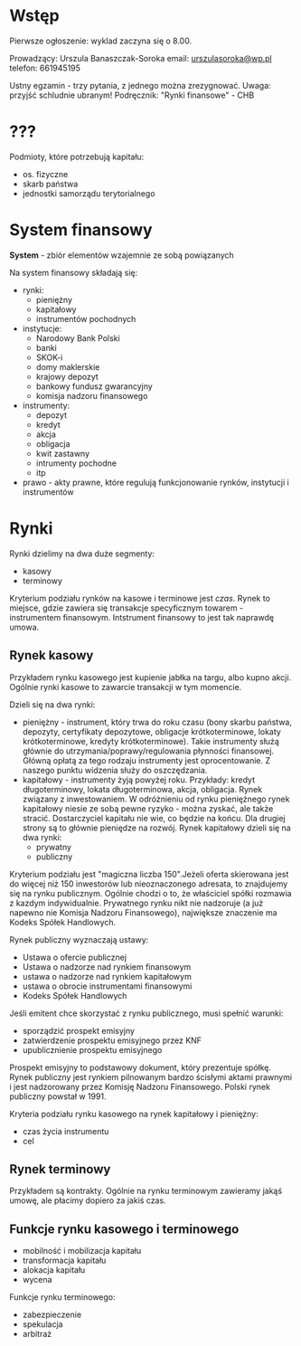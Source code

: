 Wstęp
=====
Pierwsze ogłoszenie: wyklad zaczyna się o 8.00.

Prowadzący: Urszula Banaszczak-Soroka
email: urszulasoroka@wp.pl
telefon: 661945195

Ustny egzamin - trzy pytania, z jednego można zrezygnować. Uwaga: przyjść schludnie ubranym!
Podręcznik: "Rynki finansowe" - CHB

???
========

<!-- Podmioty z nadwyżką kapitału: -->

Podmioty, które potrzebują kapitału:

- os. fizyczne
- skarb państwa
- jednostki samorządu terytorialnego


System finansowy
================

**System** - zbiór elementów wzajemnie ze sobą powiązanych

Na system finansowy składają się:

- rynki:
    - pieniężny
    - kapitałowy
    - instrumentów pochodnych
- instytucje:
    - Narodowy Bank Polski
    - banki
    - SKOK-i
    - domy maklerskie
    - krajowy depozyt
    - bankowy fundusz gwarancyjny
    - komisja nadzoru finansowego
- instrumenty:
    - depozyt
    - kredyt
    - akcja
    - obligacja
    - kwit zastawny
    - intrumenty pochodne
    - itp
- prawo - akty prawne, które regulują funkcjonowanie rynków, instytucji i instrumentów

Rynki
=====

Rynki dzielimy na dwa duże segmenty:

- kasowy
- terminowy

Kryterium podziału rynków na kasowe i terminowe jest *czas*. Rynek to miejsce, gdzie zawiera się transakcje specyficznym towarem - instrumentem finansowym. Intstrument finansowy to jest tak naprawdę umowa.

Rynek kasowy
------------

Przykładem rynku kasowego jest kupienie jabłka na targu, albo kupno akcji. Ogólnie rynki kasowe to zawarcie transakcji w tym momencie.

Dzieli się na dwa rynki:

- pieniężny - instrument, który trwa do roku czasu (bony skarbu państwa, depozyty, certyfikaty depozytowe, obligacje krótkoterminowe, lokaty krótkoterminowe, kredyty krótkoterminowe). Takie instrumenty służą głównie do utrzymania/poprawy/regulowania płynności finansowej. Główną opłatą za tego rodzaju instrumenty jest oprocentowanie. Z naszego punktu widzenia służy do oszczędzania.
- kapitałowy - instrumenty żyją powyżej roku. Przykłady: kredyt długoterminowy, lokata długoterminowa, akcja, obligacja. Rynek związany z inwestowaniem. W odróżnieniu od rynku pieniężnego rynek kapitałowy niesie ze sobą pewne ryzyko - można zyskać, ale także stracić. Dostarczyciel kapitału nie wie, co będzie na końcu. Dla drugiej strony są to głównie pieniędze na rozwój. Rynek kapitałowy dzieli się na dwa rynki:
    - prywatny
    - publiczny

Kryterium podziału jest "magiczna liczba 150".Jeżeli oferta skierowana jest do więcej niż 150 inwestorów lub nieoznaczonego adresata, to znajdujemy się na rynku publicznym. Ogólnie chodzi o to, że właściciel spółki rozmawia z kazdym indywidualnie. Prywatnego rynku nikt nie nadzoruje (a już napewno nie Komisja Nadzoru Finansowego), największe znaczenie ma Kodeks Spółek Handlowych.

Rynek publiczny wyznaczają ustawy:

- Ustawa o ofercie publicznej
- Ustawa o nadzorze nad rynkiem finansowym
- ustawa o nadzorze nad rynkiem kapitałowym
- ustawa o obrocie instrumentami finansowymi
- Kodeks Spółek Handlowych

Jeśli emitent chce skorzystać z rynku publicznego, musi spełnić warunki:

- sporządzić prospekt emisyjny
- zatwierdzenie prospektu emisyjnego przez KNF
- upublicznienie prospektu emisyjnego

Prospekt emisyjny to podstawowy dokument, który prezentuje spółkę. Rynek publiczny jest rynkiem pilnowanym bardzo ścisłymi aktami prawnymi i jest nadzorowany przez Komisję Nadzoru Finansowego. Polski rynek publiczny powstał w 1991.

Kryteria podziału rynku kasowego na rynek kapitałowy i pieniężny:

- czas życia instrumentu
- cel

Rynek terminowy
---------------
Przykładem są kontrakty. Ogólnie na rynku terminowym zawieramy jakąś umowę, ale płacimy dopiero za jakiś czas.

Funkcje rynku kasowego i terminowego
------------------------------------

- mobilność i mobilizacja kapitału
- transformacja kapitału
- alokacja kapitału
- wycena

Funkcje rynku terminowego:

- zabezpieczenie
- spekulacja
- arbitraż
